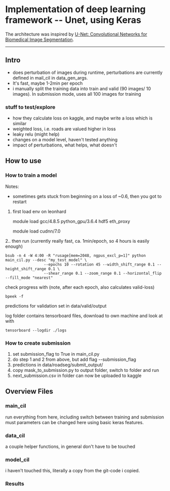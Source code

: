 # Implementation of deep learning framework -- Unet, using Keras

The architecture was inspired by [U-Net: Convolutional Networks for Biomedical Image Segmentation](http://lmb.informatik.uni-freiburg.de/people/ronneber/u-net/).

---

## Intro

- does perturbation of images during runtime, perturbations are currently defined in mail_cil in data_gen_args. 
- It's fast, maybe 1-2min per epoch
- i manually split the training data into train and valid (90 images/ 10 images). In submission mode, uses all 100 images for training

### stuff to test/explore

- how they calculate loss on kaggle, and maybe write a loss which is similar
- weighted loss, i.e. roads are valued higher in loss
- leaky relu (might help)
- changes on a model level, haven't tested anything
- impact of perturbations, what helps, what doesn't
## How to use

### How to train a model
Notes:
-   sometimes gets stuck from beginning on a loss of ~0.6, then you got to restart

1. first load env on leonhard
    
    
    module load gcc/4.8.5 python_gpu/3.6.4 hdf5 eth_proxy
    
    module load cudnn/7.0

2.. then run (currently really fast, ca. 1min/epoch, so 4 hours is easily enough)

    bsub -n 4 -W 4:00 -R "rusage[mem=2048, ngpus_excl_p=1]" python main_cil.py --desc "my_test_model" \
                     --epochs 10 --rotation 45 --width_shift_range 0.1 --height_shift_range 0.1 \
                     --shear_range 0.1 --zoom_range 0.1 --horizontal_flip --fill_mode "nearest"
    

check progress with (note, after each epoch, also calculates valid-loss)

    bpeek -f
predictions for validation set in data/valid/output

log folder contains tensorboard files, download to own machine and look at with 
    
    tensorboard --logdir ./logs

### How to create submission
1. set submission_flag to True in main_cil.py
2. do step 1 and 2 from above, but add flag --submission_flag
3. predictions in data/roadseg/submit_output/
4. copy mask_to_submission.py to output folder, switch to folder and run
5. next_submission.csv in folder can now be uploaded to kaggle

## Overview Files

### main_cil

run everything from here, including switch between training and submission
must parameters can be changed here using basic keras features.

### data_cil

a couple helper functions, in general don't have to be touched

### model_cil

i haven't touched this, literally a copy from the git-code i copied.

### Results
